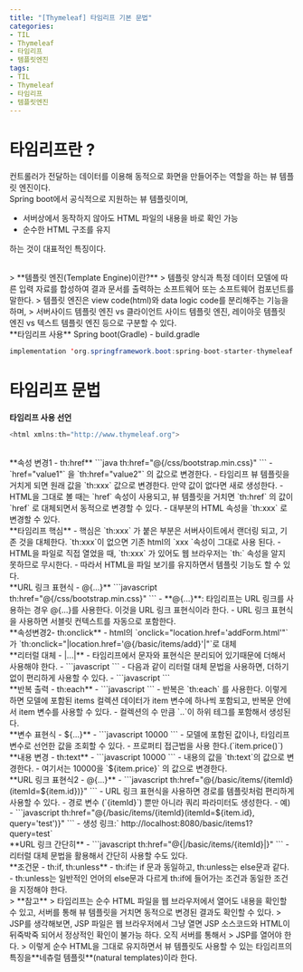 ```yaml
---
title: "[Thymeleaf] 타임리프 기본 문법"
categories:
- TIL
- Thymeleaf
- 타임리프
- 템플릿엔진
tags:
- TIL
- Thymeleaf
- 타임리프
- 템플릿엔진
---
```


# 타임리프란 ?
컨트롤러가 전달하는 데이터를 이용해 동적으로 화면을 만들어주는 역할을 하는 뷰 템플릿 엔진이다.    
Spring boot에서 공식적으로 지원하는 뷰 템플릿이며, 
* 서버상에서 동작하지 않아도 HTML 파일의 내용을 바로 확인 가능
* 순수한 HTML 구조를 유지   

하는 것이 대표적인 특징이다.

<br/>
> **템플릿 엔진(Template Engine)이란?**    
> 템플릿 양식과 특정 데이터 모델에 따른 입력 자료를 합성하여 결과 문서를 출력하는 소프트웨어 또는 소프트웨어 컴포넌트를 말한다.   
> 템플릿 엔진은 view code(html)와 data logic code를 분리해주는 기능을 하며,  
> 서버사이드 템플릿 엔진 vs 클라이언트 사이드 템플릿 엔진, 레이아웃 템플릿 엔진 vs  텍스트 템플릿 엔진 등으로 구분할 수 있다.

<br/>
**타임리프 사용**   
	Spring boot(Gradle) - build.gradle

```java
implementation 'org.springframework.boot:spring-boot-starter-thymeleaf'
```


# 타임리프 문법   
**타임리프 사용 선언**
```java
<html xmlns:th="http://www.thymeleaf.org">
```   

<br/>
**속성 변경1 - th:href**   
```java
th:href="@{/css/bootstrap.min.css}"
```  
- `href="value1"` 을 `th:href="value2"` 의 값으로 변경한다.
- 타임리프 뷰 템플릿을 거치게 되면 원래 값을 `th:xxx` 값으로 변경한다. 만약 값이 없다면 새로 생성한다.
- HTML을 그대로 볼 때는 `href` 속성이 사용되고, 뷰 템플릿을 거치면 `th:href` 의 값이 `href` 로 대체되면서 동적으로 변경할 수 있다.
- 대부분의 HTML 속성을 `th:xxx` 로 변경할 수 있다.

<br/>
**타임리프 핵심**   
- 핵심은 `th:xxx` 가 붙은 부분은 서버사이트에서 랜더링 되고, 기존 것을 대체한다. `th:xxx`이 없으면 기존 html의 `xxx `속성이 그대로 사용 된다.
- HTML을 파일로 직접 열었을 때, `th:xxx` 가 있어도 웹 브라우저는 `th:` 속성을 알지 못하므로 무시한다.
- 따라서 HTML을 파일 보기를 유지하면서 템플릿 기능도 할 수 있다.

<br/>
**URL 링크 표현식 - @{...}**   
```javascript
th:href="@{/css/bootstrap.min.css}"
```
- **@{...}**: 타임리프는 URL 링크를 사용하는 경우 @{...}를 사용한다. 이것을 URL 링크 표현식이라 한다.
- URL 링크 표현식을 사용하면 서블릿 컨텍스트를 자동으로 포함한다.

<br/>
**속성변경2- th:onclick**   
- html의 `onclick="location.href='addForm.html'"`가 `th:onclick="|location.href='@{/basic/items/add}'|"`로 대체

<br/>
**리터럴 대체 - |...|**   
- 타임리프에서 문자와 표현식은 분리되어 있기때문에 더해서 사용해야 한다.
	- ```javascript
		<span th:text="'Welcome to our application, ' + ${user.name} + '!'">
		```
-  다음과 같이 리터럴 대체 문법을 사용하면, 더하기 없이 편리하게 사용할 수 있다.
	-  ```javascript
		<span th:text="|Welcome to our application, ${user.name}!|">
		```

<br/>
**반복 출력 - th:each**   
- ```javascript
	<tr th:each="item: ${items}">
	```
- 반복은 `th:each` 를 사용한다. 이렇게 하면 모델에 포함된 items 컬렉션 데이터가 item 변수에 하나씩 포함되고, 반복문 안에서 item 변수를 사용할 수 있다.
- 컬렉션의 수 만큼 `<tr>..</tr>`이 하위 테그를 포함해서 생성된다.

<br/>
**변수 표현식 - ${...}**   
- ```javascript
	<td th:text="${item.price}">10000</td>
	```
- 모델에 포함된 값이나, 타임리프 변수로 선언한 값을 조회할 수 있다.
- 프로퍼티 접근법을 사용 한다.(`item.price()`)

<br/>
**내용 변경 - th:text**   
- ```javascript
	<td th:text="${item.price}">10000</td>
	```
- 내용의 값을 `th:text`의 값으로 변경한다.
- 여기서는 10000을 `${item.price}` 의 값으로 변경한다.

<br/>
**URL 링크 표현식2 - @{...}**   
- ```javascript
	th:href="@{/basic/items/{itemId}(itemId=${item.id})}"
	```
- URL 링크 표현식을 사용하면 경로를 템플릿처럼 편리하게 사용할 수 있다.
- 경로 변수 (`{itemId}`) 뿐만 아니라 쿼리 파라미터도 생성한다.
- 예) 
	-  ```javascript
	th:href="@{/basic/items/{itemId}(itemId=${item.id}, query='test')}"
	```
	- 생성 링크:` http://localhost:8080/basic/items1?query=test`

<br/>
**URL 링크 간단히**   
- ```javascript
	th:href="@{|/basic/items/{itemId}|}"
	```
- 리터럴 대체 문법을 활용해서 간단히 사용할 수도 있다.

<br/>
**조건문 - th:if, th:unless**   
- th:if는 if 문과 동일하고, th:unless는 else문과 같다.
- th:unless는 일반적인 언어의 else문과 다르게 th:if에 들어가는 조건과 동일한 조건을 지정해야 한다.

<br/>
> **참고**   
> 타임리프는 순수 HTML 파일을 웹 브라우저에서 열어도 내용을 확인할 수 있고, 서버를 통해 뷰 템플릿을 거치면 동적으로 변경된 결과도 확인할 수 있다.   
> JSP를 생각해보면, JSP 파일은 웹 브라우저에서 그냥 열면 JSP 소스코드와 HTML이 뒤죽박죽 되어서 정상적인 확인이 불가능 하다. 오직 서버를 통해서 
> JSP를 열어야 한다.   
> 이렇게 순수 HTML을 그대로 유지하면서 뷰 템플릿도 사용할 수 있는 타임리프의 특징을**네츄럴 템플릿**(natural templates)이라 한다.
